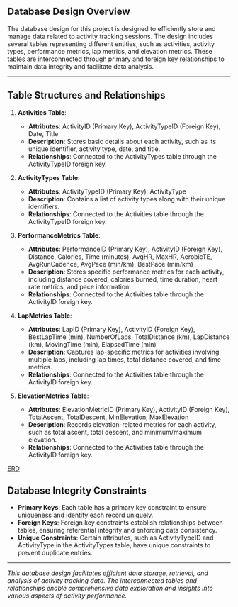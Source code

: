 ## Database Design Overview

The database design for this project is designed to efficiently store and manage data related to activity tracking sessions. The design includes several tables representing different entities, such as activities, activity types, performance metrics, lap metrics, and elevation metrics. These tables are interconnected through primary and foreign key relationships to maintain data integrity and facilitate data analysis.

---

## Table Structures and Relationships

1. **Activities Table**:
   - **Attributes**: ActivityID (Primary Key), ActivityTypeID (Foreign Key), Date, Title
   - **Description**: Stores basic details about each activity, such as its unique identifier, activity type, date, and title.
   - **Relationships**: Connected to the ActivityTypes table through the ActivityTypeID foreign key.

2. **ActivityTypes Table**:
   - **Attributes**: ActivityTypeID (Primary Key), ActivityType
   - **Description**: Contains a list of activity types along with their unique identifiers.
   - **Relationships**: Connected to the Activities table through the ActivityTypeID foreign key.

3. **PerformanceMetrics Table**:
   - **Attributes**: PerformanceID (Primary Key), ActivityID (Foreign Key), Distance, Calories, Time (minutes), AvgHR, MaxHR, AerobicTE, AvgRunCadence, AvgPace (min/km), BestPace (min/km)
   - **Description**: Stores specific performance metrics for each activity, including distance covered, calories burned, time duration, heart rate metrics, and pace information.
   - **Relationships**: Connected to the Activities table through the ActivityID foreign key.

4. **LapMetrics Table**:
   - **Attributes**: LapID (Primary Key), ActivityID (Foreign Key), BestLapTime (min), NumberOfLaps, TotalDistance (km), LapDistance (km), MovingTime (min), ElapsedTime (min)
   - **Description**: Captures lap-specific metrics for activities involving multiple laps, including lap times, total distance covered, and time metrics.
   - **Relationships**: Connected to the Activities table through the ActivityID foreign key.

5. **ElevationMetrics Table**:
   - **Attributes**: ElevationMetricID (Primary Key), ActivityID (Foreign Key), TotalAscent, TotalDescent, MinElevation, MaxElevation
   - **Description**: Records elevation-related metrics for each activity, such as total ascent, total descent, and minimum/maximum elevation.
   - **Relationships**: Connected to the Activities table through the ActivityID foreign key.

[ERD](docs/ERD.png)

## Database Integrity Constraints

- **Primary Keys**: Each table has a primary key constraint to ensure uniqueness and identify each record uniquely.
- **Foreign Keys**: Foreign key constraints establish relationships between tables, ensuring referential integrity and enforcing data consistency.
- **Unique Constraints**: Certain attributes, such as ActivityTypeID and ActivityType in the ActivityTypes table, have unique constraints to prevent duplicate entries.

---

*This database design facilitates efficient data storage, retrieval, and analysis of activity tracking data. The interconnected tables and relationships enable comprehensive data exploration and insights into various aspects of activity performance.*


